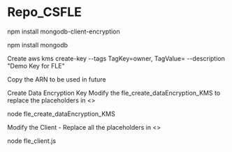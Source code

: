 # Repo_CSFLE

npm install mongodb-client-encryption

npm install mongodb

Create 
aws kms create-key --tags TagKey=owner, TagValue=<name> --description "Demo Key for FLE"

Copy the ARN to be used in future

  
Create Data Encryption Key
  Modify the fle_create_dataEncryption_KMS to replace the placeholders in <>
  
  node fle_create_dataEncryption_KMS
  
Modify the Client - Replace all the placeholders in <>
  
  node fle_client.js
  

  
  
